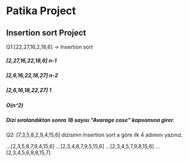 # Patika Project
## Insertion sort Project
Q1:[22,27,16,2,18,6] -> Insertion sort

##### [2,27,16,22,18,6] n-1
##### [2,6,16,22,18,27] n-2
##### [2,6,16,18,22,27] 1

##### O(n^2)
##### Dizi sıralandıktan sonra 18 sayısı "Avarage case" kapsamına girer.

Q2: [7,3,5,8,2,9,4,15,6] dizisinin Insertion sort a göre ilk 4 adımını yazınız.

...[2,3,5,8,7,9,4,15,6]
...[2,3,4,8,7,9,5,15,6]
...[2,3,4,5,7,9,8,15,6]
...[2,3,4,5,6,9,8,15,7]

